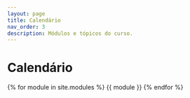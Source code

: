 ```yaml
---
layout: page
title: Calendário
nav_order: 3
description: Módulos e tópicos do curso.
---
```


# Calendário

{% for module in site.modules %}
{{ module }}
{% endfor %}
